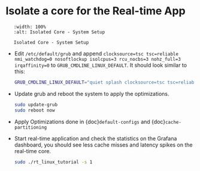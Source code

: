 # Isolate a core for the Real-time App

```{figure} images/tcc_setup_CAT_isol.drawio.svg
   :width: 100%
   :alt: Isolated Core - System Setup

   Isolated Core - System Setup
```

- Edit `/etc/default/grub` and append `clocksource=tsc tsc=reliable nmi_watchdog=0 nosoftlockup isolcpus=3 rcu_nocbs=3 nohz_full=3 irqaffinity=0` to `GRUB_CMDLINE_LINUX_DEFAULT`.
  It should look similar to this:
  ```sh
  GRUB_CMDLINE_LINUX_DEFAULT="quiet splash clocksource=tsc tsc=reliable nmi_watchdog=0 nosoftlockup isolcpus=3 rcu_nocbs=3 nohz_full=3 irqaffinity=0"
  ```

- Update grub and reboot the system to apply the optimizations.
  ```sh
  sudo update-grub
  sudo reboot now 
  ``` 

- Apply Optimizations done in {doc}`default-configs` and {doc}`cache-partitioning`

- Start real-time application and check the statistics on the Grafana dashboard, you should see less cache misses and latency spikes on the real-time core.
  ```sh
  sudo ./rt_linux_tutorial -s 1
  ```
